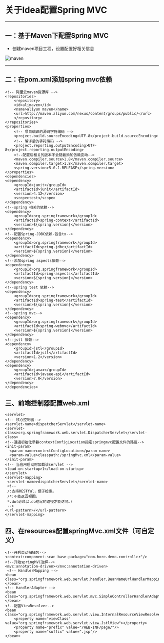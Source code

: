 # 关于Idea配置Spring MVC
----

## 一：基于Maven下配置Spring MVC
- 创建maven项目工程，设置配置好相关信息

 ![maven](https://i.imgur.com/85EeuJ2.png)

---
## 二：在pom.xml添加spring mvc依赖
	<!-- 阿里云maven资源库 -->
	<repositories>
		<repository>
		<id>alimaven</id>
		<name>aliyun maven</name>
		<url>http://maven.aliyun.com/nexus/content/groups/public/</url>
		</repository>
	</repositories>
	<properties>
		<!-- 项目编译的源码字符编码 -->
		<project.build.sourceEncoding>UTF-8</project.build.sourceEncoding>
		<!-- 编译后的字符编码 -->
		<project.reporting.outputEncoding>UTF-8</project.reporting.outputEncoding>
		<!--配置后相关的版本不会随着添加依赖变动-->
		<maven.compiler.source>1.8</maven.compiler.source>
		<maven.compiler.target>1.8</maven.compiler.target>
		<spring.version>5.0.1.RELEASE</spring.version>
	</properties>
	<dependencies>
	<dependency>
		<groupId>junit</groupId>
		<artifactId>junit</artifactId>
		<version>4.12</version>
		<scope>test</scope>
	</dependency>
	<!--spring 相关的依赖-->
	<dependency>
		<groupId>org.springframework</groupId>
		<artifactId>spring-context</artifactId>
		<version>${spring.version}</version>
	</dependency>
	<!--配置Spring-JDBC依赖-包含tx-->
	<dependency>
		<groupId>org.springframework</groupId>
		<artifactId>spring-jdbc</artifactId>
		<version>${spring.version}</version>
	</dependency>
	<!--添加spring aspects依赖-->
	<dependency>
		<groupId>org.springframework</groupId>
		<artifactId>spring-aspects</artifactId>
		<version>${spring.version}</version>
	</dependency>
	<!--spring test 依赖-->
	<dependency>
		<groupId>org.springframework</groupId>
		<artifactId>spring-test</artifactId>
		<version>${spring.version}</version>
	</dependency>
	<!--spring mvc-->
	<dependency>	
		<groupId>org.springframework</groupId>
		<artifactId>spring-webmvc</artifactId>
		<version>${spring.version}</version>
	</dependency>
	<!--jstl 依赖-->
	<dependency>
		<groupId>jstl</groupId>
		<artifactId>jstl</artifactId>
		<version>1.2</version>
	</dependency>
	<dependency>
		<groupId>javax</groupId>
		<artifactId>javaee-api</artifactId>
		<version>7.0</version>
	</dependency>
	</dependencies>
## 三、前端控制器配置web.xml
	<servlet>
    <!-- 核心控制器-->
    <servlet-name>dispatcherServlet</servlet-name>
    <servlet-class>org.springframework.web.servlet.DispatcherServlet</servlet-class>
    <!--通過初始化參數contextConfigLocation指定springmvc配置文件的路徑-->
    <init-param>
      <param-name>contextConfigLocation</param-name>
      <param-value>classpath:/springMvc.xml</param-value>
    </init-param>
    <!-- 当应用启动时加载该servlet -->
    <load-on-startup>1</load-on-startup>
	</servlet>
	<servlet-mapping>
     <servlet-name>dispatcherServlet</servlet-name>
     <!--
     /:支持RESTful，便于检索。
     /*:不能返回视图。
	 *.do(必须以.do结尾的路径才能访问。)
     -->
    <url-pattern>/</url-pattern>
	</servlet-mapping>
## 四、在resources配置springMvc.xml文件（可自定义）

	<!--开启自动扫描包-->
    <context:component-scan base-package="com.hore.demo.controller"/>
    <!--开始springMVC注解-->
    <mvc:annotation-driven></mvc:annotation-driven>
     <!-- HandlerMapping -->
    <bean class="org.springframework.web.servlet.handler.BeanNameUrlHandlerMapping"></bean>
    <!-- HandlerAdapter -->
    <bean class="org.springframework.web.servlet.mvc.SimpleControllerHandlerAdapter"></bean>
    <!--配置ViewResolver-->
    <bean class="org.springframework.web.servlet.view.InternalResourceViewResolver">
        <property name="viewClass" value="org.springframework.web.servlet.view.JstlView"></property>
        <property name="prefix" value="/WEB-INF/page/"/>
        <property name="suffix" value=".jsp"/>
    </bean>





	